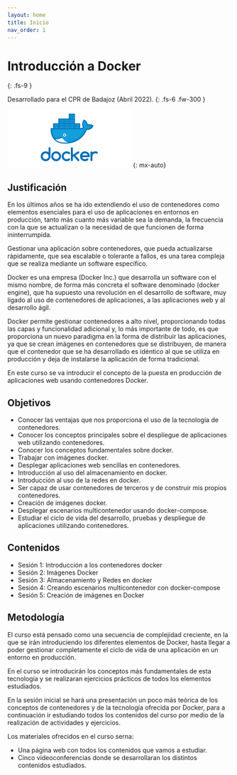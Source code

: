 ```yaml
---
layout: home
title: Inicio
nav_order: 1
---
```

# Introducción a Docker
{: .fs-9 }

Desarrollado para el CPR de Badajoz (Abril 2022).
{: .fs-6 .fw-300 }

![docker](sesion1/img/docker.png)
{: mx-auto}

## Justificación

En los últimos años se ha ido extendiendo el uso de contenedores como elementos esenciales para el uso de aplicaciones en entornos en producción, tanto más cuanto más variable sea la demanda, la frecuencia con la que se actualizan o la necesidad de que funcionen de forma ininterrumpida.

Gestionar una aplicación sobre contenedores, que pueda actualizarse rápidamente, que sea escalable o tolerante a fallos, es una tarea compleja que se realiza mediante un software específico. 

Docker es una empresa (Docker Inc.) que desarrolla un software con el mismo nombre, de forma más concreta el software denominado (docker engine), que ha supuesto una revolución en el desarrollo de software, muy ligado al uso de contenedores de aplicaciones, a las aplicaciones web y al desarrollo ágil.

Docker permite gestionar contenedores a alto nivel, proporcionando todas las capas y funcionalidad adicional y, lo más importante de todo, es que proporciona un nuevo paradigma en la forma de distribuir las aplicaciones, ya que se crean imágenes en contenedores que se distribuyen, de manera que el contenedor que se ha desarrollado es idéntico al que se utiliza en producción y deja de instalarse la aplicación de forma tradicional.

En este curso se va introducir el concepto de la puesta en producción de aplicaciones web usando contenedores Docker.

## Objetivos

* Conocer las ventajas que nos proporciona el uso de la tecnología de contenedores.
* Conocer los conceptos principales sobre el despliegue de aplicaciones web utilizando contenedores.
* Conocer los conceptos fundamentales sobre docker.
* Trabajar con imágenes docker.
* Desplegar aplicaciones web sencillas en contenedores.
* Introducción al uso del almacenamiento en docker.
* Introducción al uso de la redes en docker.
* Ser capaz de usar contenedores de terceros y de construir mis propios contenedores.    
* Creación de imágenes docker.
* Desplegar escenarios multicontenedor usando docker-compose.
* Estudiar el ciclo de vida del desarrollo, pruebas y despliegue de aplicaciones utilizando contenedores.

## Contenidos

* Sesión 1: Introducción a los contenedores docker
* Sesión 2: Imágenes Docker
* Sesión 3: Almacenamiento y Redes en docker
* Sesión 4: Creando escenarios multicontenedor con docker-compose 
* Sesión 5: Creación de imágenes en Docker 

## Metodología

El curso está pensado como una secuencia de complejidad creciente, en la que se irán introduciendo los diferentes elementos de Docker, hasta llegar a poder gestionar completamente el ciclo de vida de una aplicación en un entorno en producción.

En el curso se introducirán los conceptos más fundamentales de esta tecnología y se realizaran ejercicios prácticos de todos los elementos estudiados.

En la sesión inicial se hará una presentación un poco más teórica de los conceptos de contenedores y de la tecnología ofrecida por Docker, para  a continuación ir estudiando todos los contenidos del curso por medio de la realización de actividades y ejercicios.

Los materiales ofrecidos en el curso serna:

* Una página web con todos los contenidos que vamos a estudiar.
* Cinco videoconferencias donde se desarrollaran los distintos contenidos estudiados.

